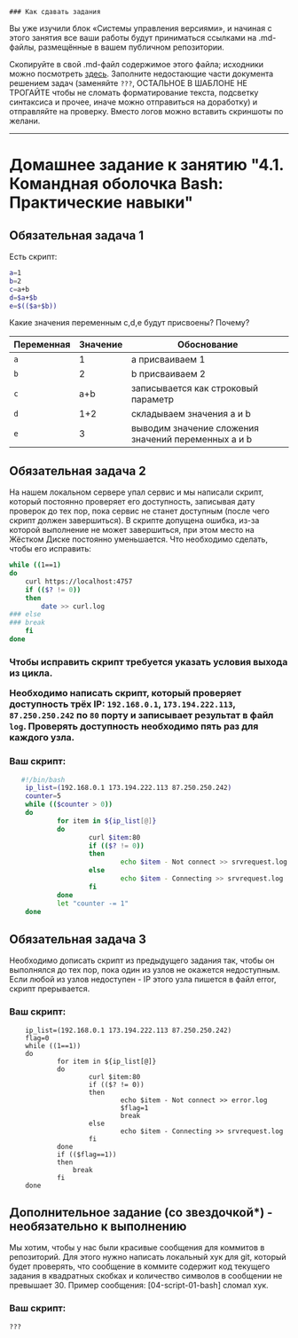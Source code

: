 	### Как сдавать задания

Вы уже изучили блок «Системы управления версиями», и начиная с этого занятия все ваши работы будут приниматься ссылками на .md-файлы, размещённые в вашем публичном репозитории.

Скопируйте в свой .md-файл содержимое этого файла; исходники можно посмотреть [здесь](https://raw.githubusercontent.com/netology-code/sysadm-homeworks/devsys10/04-script-01-bash/README.md). Заполните недостающие части документа решением задач (заменяйте `???`, ОСТАЛЬНОЕ В ШАБЛОНЕ НЕ ТРОГАЙТЕ чтобы не сломать форматирование текста, подсветку синтаксиса и прочее, иначе можно отправиться на доработку) и отправляйте на проверку. Вместо логов можно вставить скриншоты по желани.

---


# Домашнее задание к занятию "4.1. Командная оболочка Bash: Практические навыки"

## Обязательная задача 1

Есть скрипт:
```bash
a=1
b=2
c=a+b
d=$a+$b
e=$(($a+$b))
```

Какие значения переменным c,d,e будут присвоены? Почему?

| Переменная  | Значение | Обоснование |
| ------------- | ------------- | ------------- |
| `a`  | 1  | a присваиваем 1 |
| `b`  | 2  | b присваиваем 2 |
| `c`  | a+b  | записывается как строковый параметр |
| `d`  | 1+2  | складываем значения a и b  |
| `e`  | 3  | выводим значение сложения значений переменных a и b  |


## Обязательная задача 2
На нашем локальном сервере упал сервис и мы написали скрипт, который постоянно проверяет его доступность, записывая дату проверок до тех пор, пока сервис не станет доступным (после чего скрипт должен завершиться). В скрипте допущена ошибка, из-за которой выполнение не может завершиться, при этом место на Жёстком Диске постоянно уменьшается. Что необходимо сделать, чтобы его исправить:
```bash
while ((1==1)
do
	curl https://localhost:4757
	if (($? != 0))
	then
		date >> curl.log
###	else
###	break
	fi
done
```
<h3> Чтобы исправить скрипт требуется указать условия выхода из цикла.


Необходимо написать скрипт, который проверяет доступность трёх IP: `192.168.0.1`, `173.194.222.113`, `87.250.250.242` по `80` порту и записывает результат в файл `log`. Проверять доступность необходимо пять раз для каждого узла.

### Ваш скрипт:
```bash
   #!/bin/bash
    ip_list=(192.168.0.1 173.194.222.113 87.250.250.242)
    counter=5
    while (($counter > 0))
    do
            for item in ${ip_list[@]}
            do
                    curl $item:80
                    if (($? != 0))
                    then
                            echo $item - Not connect >> srvrequest.log
                    else
                            echo $item - Connecting >> srvrequest.log
                    fi
            done
            let "counter -= 1"
    done
```

## Обязательная задача 3
Необходимо дописать скрипт из предыдущего задания так, чтобы он выполнялся до тех пор, пока один из узлов не окажется недоступным. Если любой из узлов недоступен - IP этого узла пишется в файл error, скрипт прерывается.

### Ваш скрипт:
```#!/bin/bash
    ip_list=(192.168.0.1 173.194.222.113 87.250.250.242)
    flag=0
    while ((1==1))
    do
            for item in ${ip_list[@]}
            do
                    curl $item:80
                    if (($? != 0))
                    then
                            echo $item - Not connect >> error.log
                            $flag=1
                            break
                    else
                            echo $item - Connecting >> srvrequest.log
                    fi
            done
            if (($flag==1))
            then
                break
            fi
    done
```

## Дополнительное задание (со звездочкой*) - необязательно к выполнению

Мы хотим, чтобы у нас были красивые сообщения для коммитов в репозиторий. Для этого нужно написать локальный хук для git, который будет проверять, что сообщение в коммите содержит код текущего задания в квадратных скобках и количество символов в сообщении не превышает 30. Пример сообщения: \[04-script-01-bash\] сломал хук.

### Ваш скрипт:
```bash
???
```